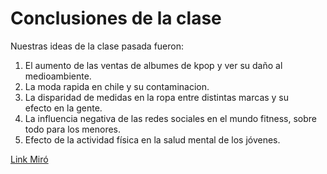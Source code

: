 # Conclusiones de la clase

Nuestras ideas de la clase pasada fueron:

1. El aumento de las ventas de albumes de kpop y ver su daño al medioambiente. 
2. La moda rapida en chile y su contaminacion.
3. La disparidad de medidas en la ropa entre distintas marcas y su efecto en la gente.
4. La influencia negativa de las redes sociales en el mundo fitness, sobre todo para los menores.
5. Efecto de la actividad física en la salud mental de los jóvenes.

[Link Miró](https://miro.com/app/board/uXjVKd5LX0k=/?share_link_id=939642130193)
